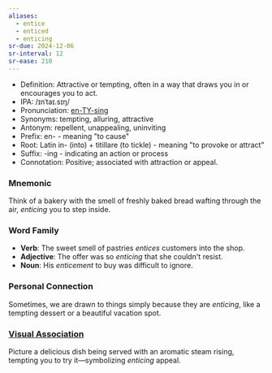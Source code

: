 ```yaml
---
aliases:
  - entice
  - enticed
  - enticing
sr-due: 2024-12-06
sr-interval: 12
sr-ease: 210
---
```

- Definition: Attractive or tempting, often in a way that draws you in or encourages you to act.
- IPA: /ɪnˈtaɪ.sɪŋ/
- Pronunciation: [en-TY-sing](https://www.google.com/search?q=how+to+pronounce+enticing)
- Synonyms: tempting, alluring, attractive
- Antonym: repellent, unappealing, uninviting
- Prefix: en- - meaning "to cause"
- Root: Latin in- (into) + titillare (to tickle) - meaning "to provoke or attract"
- Suffix: -ing - indicating an action or process
- Connotation: Positive; associated with attraction or appeal.

### Mnemonic

Think of a bakery with the smell of freshly baked bread wafting through the air, *enticing* you to step inside.

### Word Family

- **Verb**: The sweet smell of pastries *entices* customers into the shop.
- **Adjective**: The offer was so *enticing* that she couldn't resist.
- **Noun**: His *enticement* to buy was difficult to ignore.

### Personal Connection

Sometimes, we are drawn to things simply because they are *enticing*, like a tempting dessert or a beautiful vacation spot.

### [Visual Association](https://www.google.com/search?tbm=isch&q=enticing)

Picture a delicious dish being served with an aromatic steam rising, tempting you to try it—symbolizing *enticing* appeal.
